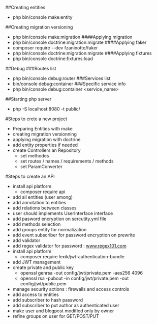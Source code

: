 ##Creating entities
- php bin/console make:entity

##Creating migration versioning
- php bin/console make:migration
####Applying migration
- php bin/console doctrine:migration:migrate
####Applying faker
- composer require --dev fzaninotto/faker
- php bin/console doctrine:migration:migrate
####Applying fixtures
- php bin/console doctrine:fixtures:load

##Debug
###Routes list
- php bin/console debug:router
###Services list
- bin/console debug:container
###Specific service info
- php bin/console debug:container <service_name>

##Starting php server
- php -S localhost:8080 -t public/

#Steps to crete a new project
- Preparing Entities with make
- creating migration versionning
- applying migration with doctrine
- add entity properties if needed
- create Controllers an Repository
  - set methodes
  - set routes / names / requirements / methods
  - set ParamConverter
  
  
#Steps to create an API
- install api platform
    - composer require api
- add all entities (user among)
- add annotation to entities
- add relations between classes
- user should implements UserInterface interface
- add pasword encryption on sercutity.yml file
- add methods selection
- add groups entity for normalization
- add event subscriber for password encryption on prewrite
- add validator
- add regex validator for password : www.regex101.com
- install api platform
    - composer require lexik/jwt-authentication-bundle
- add JWT management
- create private and public key
    - openssl genrsa -out config/jwt/private.pem -aes256 4096
    - openssl rsa -pubout -in config/jwt/private.pem -out config/jwt/public.pem
- manage security actions : firewalls and access controls
- add access to entities
- add subscriber to hash password
- add subscriber to put author as authenticated user
- make user and blogpost modified only by owner
- refine groups on user for GET/POST/PUT